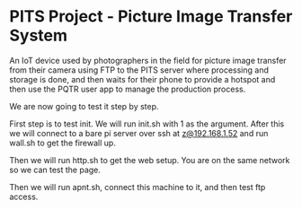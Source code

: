 # PITS Project - Picture Image Transfer System

An IoT device used by photographers in the field for picture image transfer from their camera using FTP to the PITS server where processing and storage is done, and then waits for their phone to provide a hotspot and then use the PQTR user app to manage the production process.

We are now going to test it step by step.  

First step is to test init.  We will run init.sh with 1 as the argument.  After this we will connect to a bare pi server over ssh at z@192.168.1.52 and run wall.sh to get the firewall up.

Then we will run http.sh to get the web setup.  You are on the same network so we can test the page.

Then we will run apnt.sh, connect this machine to it, and then test ftp access.